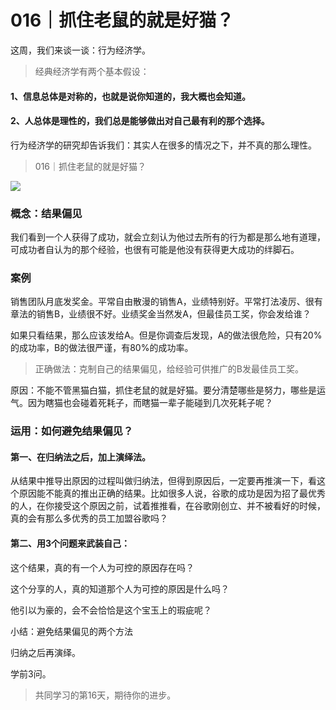 # 016｜抓住老鼠的就是好猫？

这周，我们来谈一谈：行为经济学。

> 经典经济学有两个基本假设：

#### 1、信息总体是对称的，也就是说你知道的，我大概也会知道。

#### 2、人总体是理性的，我们总是能够做出对自己最有利的那个选择。

行为经济学的研究却告诉我们：其实人在很多的情况之下，并不真的那么理性。

> 016｜抓住老鼠的就是好猫？

![](../img/14dc9a2042297d37202acce39e4e04e4.jpg)

### 概念：结果偏见

我们看到一个人获得了成功，就会立刻认为他过去所有的行为都是那么地有道理，可成功者自认为的那个经验，也很有可能是他没有获得更大成功的绊脚石。

### 案例

销售团队月底发奖金。平常自由散漫的销售A，业绩特别好。平常打法凌厉、很有章法的销售B，业绩很不好。业绩奖金当然发A，但最佳员工奖，你会发给谁？

如果只看结果，那么应该发给A。但是你调查后发现，A的做法很危险，只有20%的成功率，B的做法很严谨，有80%的成功率。

> 正确做法：克制自己的结果偏见，给经验可供推广的B发最佳员工奖。

原因：不能不管黑猫白猫，抓住老鼠的就是好猫。要分清楚哪些是努力，哪些是运气。因为瞎猫也会碰着死耗子，而瞎猫一辈子能碰到几次死耗子呢？

### 运用：如何避免结果偏见？

#### 第一、在归纳法之后，加上演绎法。

从结果中推导出原因的过程叫做归纳法，但得到原因后，一定要再推演一下，看这个原因能不能真的推出正确的结果。比如很多人说，谷歌的成功是因为招了最优秀的人，在你接受这个原因之前，试着推推看，在谷歌刚创立、并不被看好的时候，真的会有那么多优秀的员工加盟谷歌吗？

#### 第二、用3个问题来武装自己：

这个结果，真的有一个人为可控的原因存在吗？

这个分享的人，真的知道那个人为可控的原因是什么吗？

他引以为豪的，会不会恰恰是这个宝玉上的瑕疵呢？

小结：避免结果偏见的两个方法

归纳之后再演绎。

学前3问。

> 共同学习的第16天，期待你的进步。